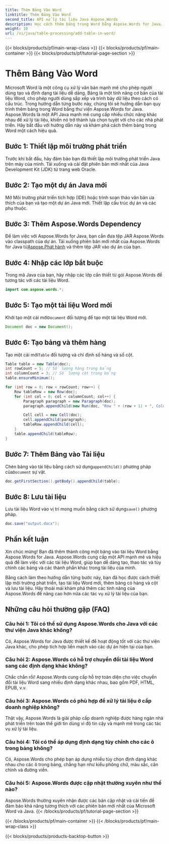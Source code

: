 ```yaml
---
title: Thêm Bảng Vào Word
linktitle: Thêm Bảng Vào Word
second_title: API xử lý tài liệu Java Aspose.Words
description: Học cách thêm bảng trong Word bằng Aspose.Words for Java. Tạo bảng được định dạng tốt một cách dễ dàng trong tài liệu Word.
weight: 10
url: /vi/java/table-processing/add-table-in-word/
---
```


{{< blocks/products/pf/main-wrap-class >}}
{{< blocks/products/pf/main-container >}}
{{< blocks/products/pf/tutorial-page-section >}}

# Thêm Bảng Vào Word


Microsoft Word là một công cụ xử lý văn bản mạnh mẽ cho phép người dùng tạo và định dạng tài liệu dễ dàng. Bảng là một tính năng cơ bản của tài liệu Word, cho phép người dùng sắp xếp và trình bày dữ liệu theo cách có cấu trúc. Trong hướng dẫn từng bước này, chúng tôi sẽ hướng dẫn bạn quy trình thêm bảng trong Word bằng thư viện Aspose.Words for Java. Aspose.Words là một API Java mạnh mẽ cung cấp nhiều chức năng khác nhau để xử lý tài liệu, khiến nó trở thành lựa chọn tuyệt vời cho các nhà phát triển. Hãy bắt đầu với hướng dẫn này và khám phá cách thêm bảng trong Word một cách hiệu quả.


## Bước 1: Thiết lập môi trường phát triển

Trước khi bắt đầu, hãy đảm bảo bạn đã thiết lập môi trường phát triển Java trên máy của mình. Tải xuống và cài đặt phiên bản mới nhất của Java Development Kit (JDK) từ trang web Oracle.

## Bước 2: Tạo một dự án Java mới

Mở Môi trường phát triển tích hợp (IDE) hoặc trình soạn thảo văn bản ưa thích của bạn và tạo một dự án Java mới. Thiết lập cấu trúc dự án và các phụ thuộc.

## Bước 3: Thêm Aspose.Words Dependency

 Để làm việc với Aspose.Words for Java, bạn cần đưa tệp JAR Aspose.Words vào classpath của dự án. Tải xuống phiên bản mới nhất của Aspose.Words for Java từ[Aspose.Phát hành](https://releases.aspose.com/words/java) và thêm tệp JAR vào dự án của bạn.

## Bước 4: Nhập các lớp bắt buộc

Trong mã Java của bạn, hãy nhập các lớp cần thiết từ gói Aspose.Words để tương tác với các tài liệu Word.

```java
import com.aspose.words.*;
```

## Bước 5: Tạo một tài liệu Word mới

 Khởi tạo một cái mới`Document` đối tượng để tạo một tài liệu Word mới.

```java
Document doc = new Document();
```

## Bước 6: Tạo bảng và thêm hàng

 Tạo một cái mới`Table` đối tượng và chỉ định số hàng và số cột.

```java
Table table = new Table(doc);
int rowCount = 5; // Số lượng hàng trong bảng
int columnCount = 3; // Số lượng cột trong bảng
table.ensureMinimum();

for (int row = 0; row < rowCount; row++) {
    Row tableRow = new Row(doc);
    for (int col = 0; col < columnCount; col++) {
        Paragraph paragraph = new Paragraph(doc);
        paragraph.appendChild(new Run(doc, "Row " + (row + 1) + ", Column " + (col + 1)));

        Cell cell = new Cell(doc);
        cell.appendChild(paragraph);
        tableRow.appendChild(cell);
    }
    table.appendChild(tableRow);
}
```

## Bước 7: Thêm Bảng vào Tài liệu

 Chèn bảng vào tài liệu bằng cách sử dụng`appendChild()` phương pháp của`Document` sự vật.

```java
doc.getFirstSection().getBody().appendChild(table);
```

## Bước 8: Lưu tài liệu

Lưu tài liệu Word vào vị trí mong muốn bằng cách sử dụng`save()` phương pháp.

```java
doc.save("output.docx");
```

## Phần kết luận

Xin chúc mừng! Bạn đã thêm thành công một bảng vào tài liệu Word bằng Aspose.Words for Java. Aspose.Words cung cấp một API mạnh mẽ và hiệu quả để làm việc với các tài liệu Word, giúp bạn dễ dàng tạo, thao tác và tùy chỉnh các bảng và các thành phần khác trong tài liệu của mình.

Bằng cách làm theo hướng dẫn từng bước này, bạn đã học được cách thiết lập môi trường phát triển, tạo tài liệu Word mới, thêm bảng có hàng và cột và lưu tài liệu. Hãy thoải mái khám phá thêm các tính năng của Aspose.Words để nâng cao hơn nữa các tác vụ xử lý tài liệu của bạn.

## Những câu hỏi thường gặp (FAQ)

### Câu hỏi 1: Tôi có thể sử dụng Aspose.Words cho Java với các thư viện Java khác không?

Có, Aspose.Words for Java được thiết kế để hoạt động tốt với các thư viện Java khác, cho phép tích hợp liền mạch vào các dự án hiện tại của bạn.

### Câu hỏi 2: Aspose.Words có hỗ trợ chuyển đổi tài liệu Word sang các định dạng khác không?

Chắc chắn rồi! Aspose.Words cung cấp hỗ trợ toàn diện cho việc chuyển đổi tài liệu Word sang nhiều định dạng khác nhau, bao gồm PDF, HTML, EPUB, v.v.

### Câu hỏi 3: Aspose.Words có phù hợp để xử lý tài liệu ở cấp doanh nghiệp không?

Thật vậy, Aspose.Words là giải pháp cấp doanh nghiệp được hàng ngàn nhà phát triển trên toàn thế giới tin dùng vì độ tin cậy và mạnh mẽ trong các tác vụ xử lý tài liệu.

### Câu hỏi 4: Tôi có thể áp dụng định dạng tùy chỉnh cho các ô trong bảng không?

Có, Aspose.Words cho phép bạn áp dụng nhiều tùy chọn định dạng khác nhau cho các ô trong bảng, chẳng hạn như kiểu phông chữ, màu sắc, căn chỉnh và đường viền.

### Câu hỏi 5: Aspose.Words được cập nhật thường xuyên như thế nào?

Aspose.Words thường xuyên nhận được các bản cập nhật và cải tiến để đảm bảo khả năng tương thích với các phiên bản mới nhất của Microsoft Word và Java.
{{< /blocks/products/pf/tutorial-page-section >}}

{{< /blocks/products/pf/main-container >}}
{{< /blocks/products/pf/main-wrap-class >}}

{{< blocks/products/products-backtop-button >}}
